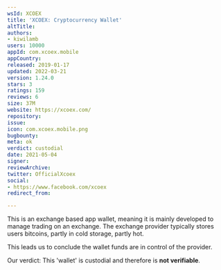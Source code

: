 ```yaml
---
wsId: XCOEX
title: 'XCOEX: Cryptocurrency Wallet'
altTitle: 
authors:
- kiwilamb
users: 10000
appId: com.xcoex.mobile
appCountry: 
released: 2019-01-17
updated: 2022-03-21
version: 1.24.0
stars: 3
ratings: 159
reviews: 6
size: 37M
website: https://xcoex.com/
repository: 
issue: 
icon: com.xcoex.mobile.png
bugbounty: 
meta: ok
verdict: custodial
date: 2021-05-04
signer: 
reviewArchive: 
twitter: OfficialXcoex
social:
- https://www.facebook.com/xcoex
redirect_from: 

---
```


This is an exchange based app wallet, meaning it is mainly developed to manage trading on an exchange.
The exchange provider typically stores users bitcoins, partly in cold storage, partly hot.

This leads us to conclude the wallet funds are in control of the provider.

Our verdict: This 'wallet' is custodial and therefore is **not verifiable**.
